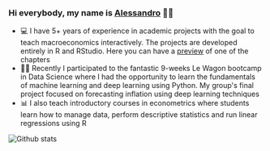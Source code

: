### Hi everybody, my name is <a href="https://www.alessandrobramucci.com/" target="_blank">Alessandro</a> 👋😃

- 💻 I have 5+ years of experience in academic projects with the goal to teach macroeconomics interactively. The projects are developed entirely in R and RStudio. Here you can have a <a href="https://wiposim-fiscalpolicy-course.netlify.app/" target="_blank">preview</a> of one of the chapters
- 👨‍💻 Recently I participated to the fantastic 9-weeks Le Wagon bootcamp in Data Science where I had the opportunity to learn the fundamentals of machine learning and deep learning using Python. My group's final project focused on forecasting inflation using deep learning techniques
- 📊 I also teach introductory courses in econometrics where students learn how to manage data, perform descriptive statistics and run linear regressions using R

![Github stats](https://github-readme-stats.vercel.app/api?username=Alessandro1984&theme=highcontrast&show_icons=true&count_private=true)



